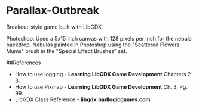 # Parallax-Outbreak
Breakout-style game built with LibGDX


Photoshop: Used a 5x15 inch canvas with 128 pixels per inch for the nebula backdrop.
Nebulas painted in Photoshop using the "Scattered Flowers Mums" brush in the "Special Effect Brushes" set.


##References

- How to use logging - **Learning LibGDX Game Development** Chapters 2-3.
- How to use Pixmap - **Learning LibGDX Game Development** Ch. 3, Pg. 99.
- LibGDX Class Reference - **libgdx.badlogicgames.com**